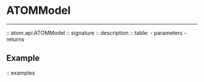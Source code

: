 # ATOMModel
-----------

:: atom.api:ATOMModel
    :: signature
    :: description
    :: table:
        - parameters
        - returns


## Example

:: examples
